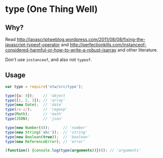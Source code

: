 # type (One Thing Well)

## Why?

Read <http://javascriptweblog.wordpress.com/2011/08/08/fixing-the-javascript-typeof-operator>
and <http://perfectionkills.com/instanceof-considered-harmful-or-how-to-write-a-robust-isarray>
and other literature.

Don't use `instanceof`, and also not `typeof`.


## Usage

```javascript
var type = require('otw/src/type');

type({a: 4});    // 'object
type([1, 2, 3]); // 'array'
type(new Date);  // 'date'
type(/a-z/);     // 'regexp'
type(Math);      // 'math'
type(JSON);      // 'json'

type(new Number(4));      // 'number'
type(new String('abc'));  // 'string'
type(new Boolean(true));  // 'boolean'
type(new ReferenceError); // 'error'

(function() {console.log(type(arguments))})(); // 'arguments'
```
